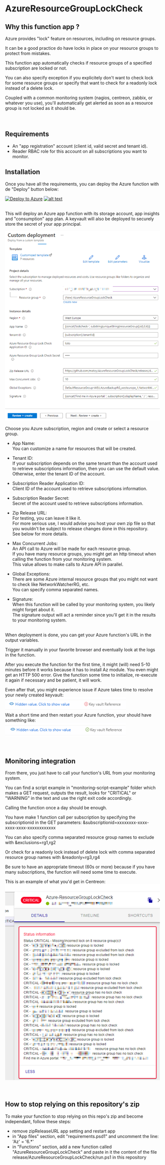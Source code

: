 # AzureResourceGroupLockCheck
  
## Why this function app ?
Azure provides "lock" feature on resources, including on resource groups.  
  
It can be a good practice do have locks in place on your resource groups to protect from mistakes.  
  
This function app automatically checks if resource groups of a specified subscription are locked or not.  
  
You can also specify exception if you explicitely don't want to check lock for some resource groups or specify that want to check for a readonly lock instead of a delete lock.  
  
Coupled with a common monitoring system (nagios, centreon, zabbix, or whatever you use), you'll automatically get alerted as soon as a resource group is not locked as it should be.  
</br>
</br>

## Requirements
* An "app registration" account (client id, valid secret and tenant id).  
* Reader RBAC role for this account on all subscriptions you want to monitor.  


## Installation
Once you have all the requirements, you can deploy the Azure function with de "Deploy" button below:  
  
[![Deploy to Azure](https://aka.ms/deploytoazurebutton)](https://portal.azure.com/#create/Microsoft.Template/uri/https%3A%2F%2Fraw.githubusercontent.com%2Fmatoy%2FAzureResourceGroupLockCheck%2Fmain%2Farm-template%2FAzureResourceGroupLockCheck.json) [![alt text](http://armviz.io/visualizebutton.png)](http://armviz.io/#/?load=https://raw.githubusercontent.com/matoy/AzureResourceGroupLockCheck/main/arm-template/AzureResourceGroupLockCheck.json)  
  
</br>
This will deploy an Azure app function with its storage account, app insights and "consumption" app plan.  
A keyvault will also be deployed to securely store the secret of your app principal.  
  
![alt text](https://github.com/matoy/AzureResourceGroupLockCheck/blob/main/img/screenshot1.png?raw=true)  
  
Choose you Azure subscription, region and create or select a resource group.  
  
* App Name:  
You can customize a name for resources that will be created.  
  
* Tenant ID:  
If your subscription depends on the same tenant than the account used to retrieve subscriptions information, then you can use the default value.  
Otherwise, enter the tenant ID of the account.  
  
* Subscription Reader Application ID:  
Client ID of the account used to retrieve subscriptions information.  
  
* Subscription Reader Secret:  
Secret of the account used to retrieve subscriptions information.  
   
* Zip Release URL:  
For testing, you can leave it like it.  
For more serious use, I would advise you host your own zip file so that you wouldn't be subject to release changes done in this repository.  
See below for more details.  
  
* Max Concurrent Jobs:  
An API call to Azure will be made for each resource group.  
If you have many resource groups, you might get an http timeout when calling the function from your monitoring system.  
This value allows to make <value> calls to Azure API in parallel.  
  
* Global Exceptions:  
There are some Azure internal resource groups that you might not want to check like NetworkWatcherRG, etc.  
You can specify comma separated names.  
  
* Signature:  
When this function will be called by your monitoring system, you likely might forget about it.  
The signature output will act a reminder since you'll get it in the results to your monitoring system.  
  
</br>
When deployment is done, you can get your Azure function's URL in the output variables.  
  
Trigger it manually in your favorite browser and eventually look at the logs in the function.  
  
After you execute the function for the first time, it might (will) need 5-10 minutes before it works because it has to install Az module. You even might get an HTTP 500 error. Give the function some time to initialize, re-execute it again if necessary and be patient, it will work.  
  
Even after that, you might experience issue if Azure takes time to resolve your newly created keyvault:  
![alt text](https://github.com/matoy/AzureResourceGroupLockCheck/blob/main/img/kv-down.png?raw=true)  
Wait a short time and then restart your Azure function, your should have something like:  
![alt text](https://github.com/matoy/AzureResourceGroupLockCheck/blob/main/img/kv-up.png?raw=true)  
</br>
</br>

## Monitoring integration  
From there, you just have to call your function's URL from your monitoring system.  
  
You can find a script example in "monitoring-script-example" folder which makes a GET request, outputs the result, looks for "CRITICAL" or "WARNING" in the text and use the right exit code accordingly.  
  
Calling the function once a day should be enough.  
  
You have make 1 function call per subscription by specifying the subscriptionid in the GET parameters: &subscriptionid=xxxxxxxx-xxxx-xxxx-xxxx-xxxxxxxxxxxx  
  
You can also specify comma separated resource group names to exclude with &exclusions=rg1,rg2  
  
Or check for a readonly lock instead of delete lock with comma separated resource group names with &readonly=rg3,rg4  
  
Be sure to have an appropriate timeout (60s or more) because if you have many subscriptions, the function will need some time to execute.  
  
This is an example of what you'd get in Centreon:  
![alt text](https://github.com/matoy/AzureResourceGroupLockCheck/blob/main/img/screenshot2.png?raw=true)  
</br>
</br>

## How to stop relying on this repository's zip  
To make your function to stop relying on this repo's zip and become independant, follow these steps:  
* remove zipReleaseURL app setting and restart app  
* in "App files" section, edit "requirements.psd1" and uncomment the line: 'Az' = '6.*'  
* in "Functions" section, add a new function called "AzureResourceGroupLockCheck" and paste in it the content of the file release/AzureResourceGroupLockCheck/run.ps1 in this repository  
